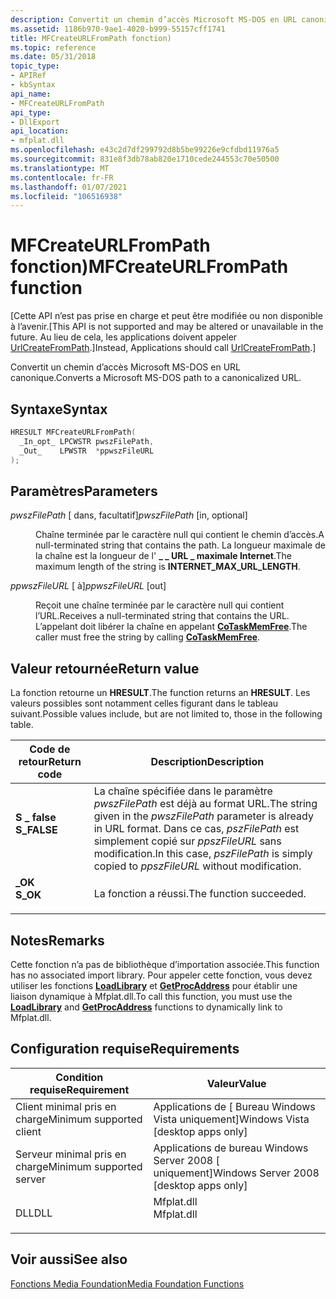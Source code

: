 ```yaml
---
description: Convertit un chemin d’accès Microsoft MS-DOS en URL canonique.
ms.assetid: 1186b970-9ae1-4020-b999-55157cff1741
title: MFCreateURLFromPath fonction)
ms.topic: reference
ms.date: 05/31/2018
topic_type:
- APIRef
- kbSyntax
api_name:
- MFCreateURLFromPath
api_type:
- DllExport
api_location:
- mfplat.dll
ms.openlocfilehash: e43c2d7df299792d8b5be99226e9cfdbd11976a5
ms.sourcegitcommit: 831e8f3db78ab820e1710cede244553c70e50500
ms.translationtype: MT
ms.contentlocale: fr-FR
ms.lasthandoff: 01/07/2021
ms.locfileid: "106516938"
---
```

# <a name="mfcreateurlfrompath-function"></a><span data-ttu-id="3be39-103">MFCreateURLFromPath fonction)</span><span class="sxs-lookup"><span data-stu-id="3be39-103">MFCreateURLFromPath function</span></span>

<span data-ttu-id="3be39-104">\[Cette API n’est pas prise en charge et peut être modifiée ou non disponible à l’avenir.</span><span class="sxs-lookup"><span data-stu-id="3be39-104">\[This API is not supported and may be altered or unavailable in the future.</span></span> <span data-ttu-id="3be39-105">Au lieu de cela, les applications doivent appeler [UrlCreateFromPath](/windows/desktop/api/shlwapi/nf-shlwapi-urlcreatefrompatha).\]</span><span class="sxs-lookup"><span data-stu-id="3be39-105">Instead, Applications should call [UrlCreateFromPath](/windows/desktop/api/shlwapi/nf-shlwapi-urlcreatefrompatha).\]</span></span>

<span data-ttu-id="3be39-106">Convertit un chemin d’accès Microsoft MS-DOS en URL canonique.</span><span class="sxs-lookup"><span data-stu-id="3be39-106">Converts a Microsoft MS-DOS path to a canonicalized URL.</span></span>

## <a name="syntax"></a><span data-ttu-id="3be39-107">Syntaxe</span><span class="sxs-lookup"><span data-stu-id="3be39-107">Syntax</span></span>


```C++
HRESULT MFCreateURLFromPath(
  _In_opt_ LPCWSTR pwszFilePath,
  _Out_    LPWSTR  *ppwszFileURL
);
```



## <a name="parameters"></a><span data-ttu-id="3be39-108">Paramètres</span><span class="sxs-lookup"><span data-stu-id="3be39-108">Parameters</span></span>

<dl> <dt>

<span data-ttu-id="3be39-109">*pwszFilePath* \[ dans, facultatif\]</span><span class="sxs-lookup"><span data-stu-id="3be39-109">*pwszFilePath* \[in, optional\]</span></span>
</dt> <dd>

<span data-ttu-id="3be39-110">Chaîne terminée par le caractère null qui contient le chemin d’accès.</span><span class="sxs-lookup"><span data-stu-id="3be39-110">A null-terminated string that contains the path.</span></span> <span data-ttu-id="3be39-111">La longueur maximale de la chaîne est la longueur de l' **\_ \_ URL \_ maximale Internet**.</span><span class="sxs-lookup"><span data-stu-id="3be39-111">The maximum length of the string is **INTERNET\_MAX\_URL\_LENGTH**.</span></span>

</dd> <dt>

<span data-ttu-id="3be39-112">*ppwszFileURL* \[ à\]</span><span class="sxs-lookup"><span data-stu-id="3be39-112">*ppwszFileURL* \[out\]</span></span>
</dt> <dd>

<span data-ttu-id="3be39-113">Reçoit une chaîne terminée par le caractère null qui contient l’URL.</span><span class="sxs-lookup"><span data-stu-id="3be39-113">Receives a null-terminated string that contains the URL.</span></span> <span data-ttu-id="3be39-114">L’appelant doit libérer la chaîne en appelant [**CoTaskMemFree**](/windows/win32/api/combaseapi/nf-combaseapi-cotaskmemfree).</span><span class="sxs-lookup"><span data-stu-id="3be39-114">The caller must free the string by calling [**CoTaskMemFree**](/windows/win32/api/combaseapi/nf-combaseapi-cotaskmemfree).</span></span>

</dd> </dl>

## <a name="return-value"></a><span data-ttu-id="3be39-115">Valeur retournée</span><span class="sxs-lookup"><span data-stu-id="3be39-115">Return value</span></span>

<span data-ttu-id="3be39-116">La fonction retourne un **HRESULT**.</span><span class="sxs-lookup"><span data-stu-id="3be39-116">The function returns an **HRESULT**.</span></span> <span data-ttu-id="3be39-117">Les valeurs possibles sont notamment celles figurant dans le tableau suivant.</span><span class="sxs-lookup"><span data-stu-id="3be39-117">Possible values include, but are not limited to, those in the following table.</span></span>



| <span data-ttu-id="3be39-118">Code de retour</span><span class="sxs-lookup"><span data-stu-id="3be39-118">Return code</span></span>                                                                             | <span data-ttu-id="3be39-119">Description</span><span class="sxs-lookup"><span data-stu-id="3be39-119">Description</span></span>                                                                                                                                                               |
|-----------------------------------------------------------------------------------------|---------------------------------------------------------------------------------------------------------------------------------------------------------------------------|
| <dl> <span data-ttu-id="3be39-120"><dt>**S \_ false**</dt></span><span class="sxs-lookup"><span data-stu-id="3be39-120"><dt>**S\_FALSE**</dt></span></span> </dl> | <span data-ttu-id="3be39-121">La chaîne spécifiée dans le paramètre *pwszFilePath* est déjà au format URL.</span><span class="sxs-lookup"><span data-stu-id="3be39-121">The string given in the *pwszFilePath* parameter is already in URL format.</span></span> <span data-ttu-id="3be39-122">Dans ce cas, *pszFilePath* est simplement copié sur *ppszFileURL* sans modification.</span><span class="sxs-lookup"><span data-stu-id="3be39-122">In this case, *pszFilePath* is simply copied to *ppszFileURL* without modification.</span></span><br/> |
| <dl> <span data-ttu-id="3be39-123"><dt>**\_OK**</dt></span><span class="sxs-lookup"><span data-stu-id="3be39-123"><dt>**S\_OK**</dt></span></span> </dl>    | <span data-ttu-id="3be39-124">La fonction a réussi.</span><span class="sxs-lookup"><span data-stu-id="3be39-124">The function succeeded.</span></span> <br/>                                                                                                                                       |



 

## <a name="remarks"></a><span data-ttu-id="3be39-125">Notes</span><span class="sxs-lookup"><span data-stu-id="3be39-125">Remarks</span></span>

<span data-ttu-id="3be39-126">Cette fonction n’a pas de bibliothèque d’importation associée.</span><span class="sxs-lookup"><span data-stu-id="3be39-126">This function has no associated import library.</span></span> <span data-ttu-id="3be39-127">Pour appeler cette fonction, vous devez utiliser les fonctions [**LoadLibrary**](/windows/win32/api/libloaderapi/nf-libloaderapi-loadlibrarya) et [**GetProcAddress**](/windows/win32/api/libloaderapi/nf-libloaderapi-getprocaddress) pour établir une liaison dynamique à Mfplat.dll.</span><span class="sxs-lookup"><span data-stu-id="3be39-127">To call this function, you must use the [**LoadLibrary**](/windows/win32/api/libloaderapi/nf-libloaderapi-loadlibrarya) and [**GetProcAddress**](/windows/win32/api/libloaderapi/nf-libloaderapi-getprocaddress) functions to dynamically link to Mfplat.dll.</span></span>

## <a name="requirements"></a><span data-ttu-id="3be39-128">Configuration requise</span><span class="sxs-lookup"><span data-stu-id="3be39-128">Requirements</span></span>



| <span data-ttu-id="3be39-129">Condition requise</span><span class="sxs-lookup"><span data-stu-id="3be39-129">Requirement</span></span> | <span data-ttu-id="3be39-130">Valeur</span><span class="sxs-lookup"><span data-stu-id="3be39-130">Value</span></span> |
|-------------------------------------|---------------------------------------------------------------------------------------|
| <span data-ttu-id="3be39-131">Client minimal pris en charge</span><span class="sxs-lookup"><span data-stu-id="3be39-131">Minimum supported client</span></span><br/> | <span data-ttu-id="3be39-132">Applications de \[ Bureau Windows Vista uniquement\]</span><span class="sxs-lookup"><span data-stu-id="3be39-132">Windows Vista \[desktop apps only\]</span></span><br/>                                        |
| <span data-ttu-id="3be39-133">Serveur minimal pris en charge</span><span class="sxs-lookup"><span data-stu-id="3be39-133">Minimum supported server</span></span><br/> | <span data-ttu-id="3be39-134">Applications de bureau Windows Server 2008 \[ uniquement\]</span><span class="sxs-lookup"><span data-stu-id="3be39-134">Windows Server 2008 \[desktop apps only\]</span></span><br/>                                  |
| <span data-ttu-id="3be39-135">DLL</span><span class="sxs-lookup"><span data-stu-id="3be39-135">DLL</span></span><br/>                      | <dl> <span data-ttu-id="3be39-136"><dt>Mfplat.dll</dt></span><span class="sxs-lookup"><span data-stu-id="3be39-136"><dt>Mfplat.dll</dt></span></span> </dl> |



## <a name="see-also"></a><span data-ttu-id="3be39-137">Voir aussi</span><span class="sxs-lookup"><span data-stu-id="3be39-137">See also</span></span>

<dl> <dt>

[<span data-ttu-id="3be39-138">Fonctions Media Foundation</span><span class="sxs-lookup"><span data-stu-id="3be39-138">Media Foundation Functions</span></span>](media-foundation-functions.md)
</dt> </dl>

 

 
